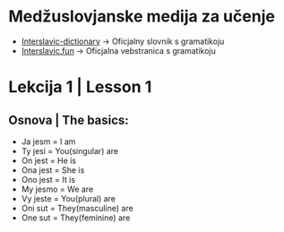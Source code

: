 # Medžuslovjanske medija za učenje

- [Interslavic-dictionary](https://interslavic-dictionary.com/) -> Oficjalny slovnik s gramatikoju
- [Interslavic.fun](https://interslavic.fun/) -> Oficjalna vebstranica s gramatikoju

# Lekcija 1 | Lesson 1

## Osnova | The basics:

- Ja jesm = I am
- Ty jesi = You(singular) are
- On jest = He is
- Ona jest = She is
- Ono jest = It is
- My jesmo = We are
- Vy jeste = You(plural) are
- Oni sut = They(masculine) are
- One sut = They(feminine) are